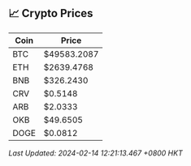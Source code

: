 ## 📈 Crypto Prices

| Coin | Price |
| ---- | ----- |
| BTC | $49583.2087 |
| ETH | $2639.4768 |
| BNB | $326.2430 |
| CRV | $0.5148 |
| ARB | $2.0333 |
| OKB | $49.6505 |
| DOGE | $0.0812 |

_Last Updated: 2024-02-14 12:21:13.467 +0800 HKT_